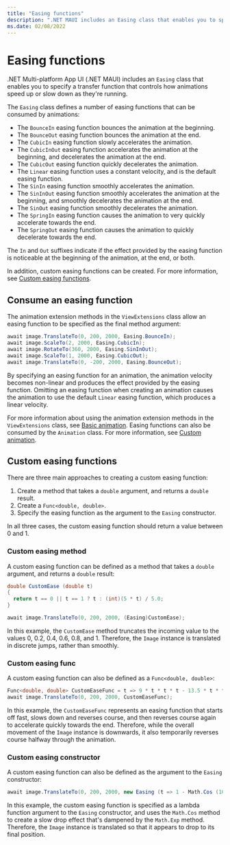 ```yaml
---
title: "Easing functions"
description: ".NET MAUI includes an Easing class that enables you to specify a transfer function that controls how animations speed up or slow down as they're running."
ms.date: 02/08/2022
---
```


# Easing functions

.NET Multi-platform App UI (.NET MAUI) includes an `Easing` class that enables you to specify a transfer function that controls how animations speed up or slow down as they're running.

The `Easing` class defines a number of easing functions that can be consumed by animations:

- The `BounceIn` easing function bounces the animation at the beginning.
- The `BounceOut` easing function bounces the animation at the end.
- The `CubicIn` easing function slowly accelerates the animation.
- The `CubicInOut` easing function accelerates the animation at the beginning, and decelerates the animation at the end.
- The `CubicOut` easing function quickly decelerates the animation.
- The `Linear` easing function uses a constant velocity, and is the default easing function.
- The `SinIn` easing function smoothly accelerates the animation.
- The `SinInOut` easing function smoothly accelerates the animation at the beginning, and smoothly decelerates the animation at the end.
- The `SinOut` easing function smoothly decelerates the animation.
- The `SpringIn` easing function causes the animation to very quickly accelerate towards the end.
- The `SpringOut` easing function causes the animation to quickly decelerate towards the end.

The `In` and `Out` suffixes indicate if the effect provided by the easing function is noticeable at the beginning of the animation, at the end, or both.

In addition, custom easing functions can be created. For more information, see [Custom easing functions](#custom-easing-functions).

## Consume an easing function

The animation extension methods in the `ViewExtensions` class allow an easing function to be specified as the final method argument:

```csharp
await image.TranslateTo(0, 200, 2000, Easing.BounceIn);
await image.ScaleTo(2, 2000, Easing.CubicIn);
await image.RotateTo(360, 2000, Easing.SinInOut);
await image.ScaleTo(1, 2000, Easing.CubicOut);
await image.TranslateTo(0, -200, 2000, Easing.BounceOut);
```

By specifying an easing function for an animation, the animation velocity becomes non-linear and produces the effect provided by the easing function. Omitting an easing function when creating an animation causes the animation to use the default `Linear` easing function, which produces a linear velocity.

For more information about using the animation extension methods in the `ViewExtensions` class, see [Basic animation](basic.md). Easing functions can also be consumed by the `Animation` class. For more information, see [Custom animation](custom.md).

## Custom easing functions

There are three main approaches to creating a custom easing function:

1. Create a method that takes a `double` argument, and returns a `double` result.
1. Create a `Func<double, double>`.
1. Specify the easing function as the argument to the `Easing` constructor.

In all three cases, the custom easing function should return a value between 0 and 1.

### Custom easing method

A custom easing function can be defined as a method that takes a `double` argument, and returns a `double` result:

```csharp
double CustomEase (double t)
{
  return t == 0 || t == 1 ? t : (int)(5 * t) / 5.0;
}

await image.TranslateTo(0, 200, 2000, (Easing)CustomEase);
```

In this example, the `CustomEase` method truncates the incoming value to the values 0, 0.2, 0.4, 0.6, 0.8, and 1. Therefore, the `Image` instance is translated in discrete jumps, rather than smoothly.

### Custom easing func

A custom easing function can also be defined as a `Func<double, double>`:

```csharp
Func<double, double> CustomEaseFunc = t => 9 * t * t * t - 13.5 * t * t + 5.5 * t;
await image.TranslateTo(0, 200, 2000, CustomEaseFunc);
```

In this example, the `CustomEaseFunc` represents an easing function that starts off fast, slows down and reverses course, and then reverses course again to accelerate quickly towards the end. Therefore, while the overall movement of the `Image` instance is downwards, it also temporarily reverses course halfway through the animation.

### Custom easing constructor

A custom easing function can also be defined as the argument to the `Easing` constructor:

```csharp
await image.TranslateTo(0, 200, 2000, new Easing (t => 1 - Math.Cos (10 * Math.PI * t) * Math.Exp (-5 * t)));
```

In this example, the custom easing function is specified as a lambda function argument to the `Easing` constructor, and uses the `Math.Cos` method to create a slow drop effect that's dampened by the `Math.Exp` method. Therefore, the `Image` instance is translated so that it appears to drop to its final position.

